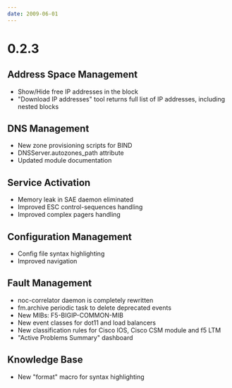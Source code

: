 ```yaml
---
date: 2009-06-01
---
```


# 0.2.3

## Address Space Management

- Show/Hide free IP addresses in the block
- "Download IP addresses" tool returns full list of IP addresses,
  including nested blocks

## DNS Management

- New zone provisioning scripts for BIND
- DNSServer.autozones_path attribute
- Updated module documentation

## Service Activation

- Memory leak in SAE daemon eliminated
- Improved ESC control-sequences handling
- Improved complex pagers handling

## Configuration Management

- Config file syntax highlighting
- Improved navigation

## Fault Management

- noc-correlator daemon is completely rewritten
- fm.archive periodic task to delete deprecated events
- New MIBs: F5-BIGIP-COMMON-MIB
- New event classes for dot11 and load balancers
- New classification rules for Cisco IOS, Cisco CSM module and f5 LTM
- "Active Problems Summary" dashboard

## Knowledge Base

- New "format" macro for syntax highlighting
